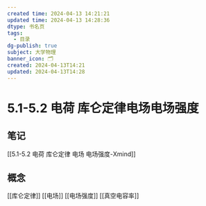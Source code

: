 ```yaml
---
created time: 2024-04-13 14:21:21
updated time: 2024-04-13 14:28:36
dtype: 书名页
tags:
  - 目录
dg-publish: true
subject: 大学物理
banner_icon: 🗂️
created: 2024-04-13T14:21
updated: 2024-04-13T14:28
---
```


# 5.1-5.2 电荷 库仑定律电场电场强度
## 笔记
[[5.1-5.2 电荷 库仑定律 电场 电场强度-Xmind]]

## 概念
[[库仑定律]]
[[电场]]
[[电场强度]]
[[真空电容率]]